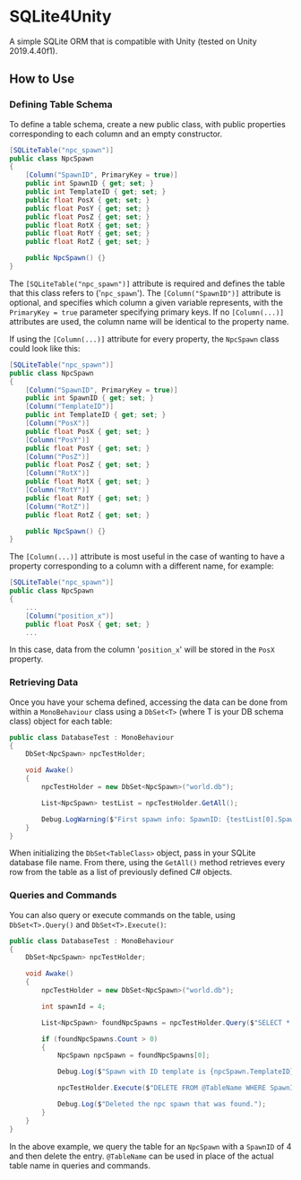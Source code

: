 # SQLite4Unity

A simple SQLite ORM that is compatible with Unity (tested on Unity 2019.4.40f1).

## How to Use

### Defining Table Schema

To define a table schema, create a new public class, with public properties corresponding to each column and an empty constructor.

```csharp
[SQLiteTable("npc_spawn")]
public class NpcSpawn
{
    [Column("SpawnID", PrimaryKey = true)]
    public int SpawnID { get; set; }
    public int TemplateID { get; set; }
    public float PosX { get; set; }
    public float PosY { get; set; }
    public float PosZ { get; set; }
    public float RotX { get; set; }
    public float RotY { get; set; }
    public float RotZ { get; set; }

    public NpcSpawn() {}
}
```

The `[SQLiteTable("npc_spawn")]` attribute is required and defines the table that this class refers to ('`npc_spawn`').
The `[Column("SpawnID")]` attribute is optional, and specifies which column a given variable represents, with the `PrimaryKey = true` parameter specifying primary keys. If no `[Column(...)]` attributes are used, the column name will be identical to the property name.

If using the `[Column(...)]` attribute for every property, the `NpcSpawn` class could look like this:

```csharp
[SQLiteTable("npc_spawn")]
public class NpcSpawn
{
    [Column("SpawnID", PrimaryKey = true)]
    public int SpawnID { get; set; }
    [Column("TemplateID")]
    public int TemplateID { get; set; }
    [Column("PosX")]
    public float PosX { get; set; }
    [Column("PosY")]
    public float PosY { get; set; }
    [Column("PosZ")]
    public float PosZ { get; set; }
    [Column("RotX")]
    public float RotX { get; set; }
    [Column("RotY")]
    public float RotY { get; set; }
    [Column("RotZ")]
    public float RotZ { get; set; }

    public NpcSpawn() {}
}
```

The `[Column(...)]` attribute is most useful in the case of wanting to have a property corresponding to a column with a different name, for example:

```csharp
[SQLiteTable("npc_spawn")]
public class NpcSpawn
{
    ...
    [Column("position_x")]
    public float PosX { get; set; }
    ...
```

In this case, data from the column '`position_x`' will be stored in the `PosX` property.

### Retrieving Data

Once you have your schema defined, accessing the data can be done from within a `MonoBehaviour` class using a `DbSet<T>` (where T is your DB schema class) object for each table:

```csharp
public class DatabaseTest : MonoBehaviour
{
    DbSet<NpcSpawn> npcTestHolder;

    void Awake()
    {
        npcTestHolder = new DbSet<NpcSpawn>("world.db");

        List<NpcSpawn> testList = npcTestHolder.GetAll();

        Debug.LogWarning($"First spawn info: SpawnID: {testList[0].SpawnID}, TemplateID: {testList[0].TemplateID}");
    }
}
```

When initializing the `DbSet<TableClass>` object, pass in your SQLite database file name.
From there, using the `GetAll()` method retrieves every row from the table as a list of previously defined C# objects.

### Queries and Commands

You can also query or execute commands on the table, using `DbSet<T>.Query()` and `DbSet<T>.Execute()`:

```csharp
public class DatabaseTest : MonoBehaviour
{
    DbSet<NpcSpawn> npcTestHolder;

    void Awake()
    {
        npcTestHolder = new DbSet<NpcSpawn>("world.db");

        int spawnId = 4;

        List<NpcSpawn> foundNpcSpawns = npcTestHolder.Query($"SELECT * FROM @TableName WHERE SpawnID = '{spawnId}'");

        if (foundNpcSpawns.Count > 0)
        {
            NpcSpawn npcSpawn = foundNpcSpawns[0];

            Debug.Log($"Spawn with ID template is {npcSpawn.TemplateID}");

            npcTestHolder.Execute($"DELETE FROM @TableName WHERE SpawnID = '{npcSpawn.SpawnID}'");

            Debug.Log($"Deleted the npc spawn that was found.");
        }
    }
}
```

In the above example, we query the table for an `NpcSpawn` with a `SpawnID` of 4 and then delete the entry. `@TableName` can be used in place of the actual table name in queries and commands.